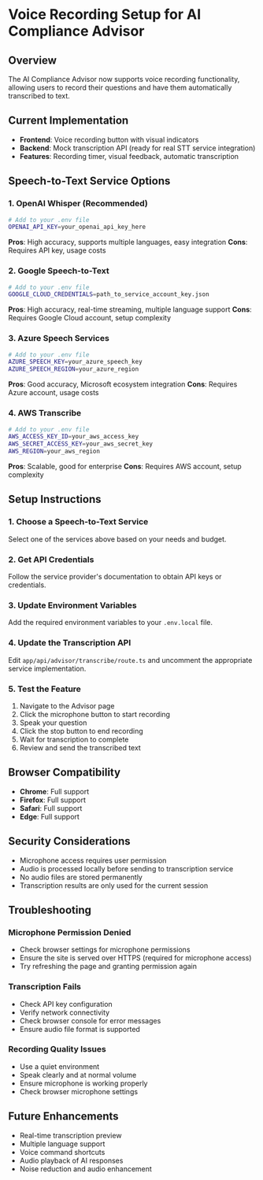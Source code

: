 # Voice Recording Setup for AI Compliance Advisor

## Overview
The AI Compliance Advisor now supports voice recording functionality, allowing users to record their questions and have them automatically transcribed to text.

## Current Implementation
- **Frontend**: Voice recording button with visual indicators
- **Backend**: Mock transcription API (ready for real STT service integration)
- **Features**: Recording timer, visual feedback, automatic transcription

## Speech-to-Text Service Options

### 1. OpenAI Whisper (Recommended)
```bash
# Add to your .env file
OPENAI_API_KEY=your_openai_api_key_here
```

**Pros**: High accuracy, supports multiple languages, easy integration
**Cons**: Requires API key, usage costs

### 2. Google Speech-to-Text
```bash
# Add to your .env file
GOOGLE_CLOUD_CREDENTIALS=path_to_service_account_key.json
```

**Pros**: High accuracy, real-time streaming, multiple language support
**Cons**: Requires Google Cloud account, setup complexity

### 3. Azure Speech Services
```bash
# Add to your .env file
AZURE_SPEECH_KEY=your_azure_speech_key
AZURE_SPEECH_REGION=your_azure_region
```

**Pros**: Good accuracy, Microsoft ecosystem integration
**Cons**: Requires Azure account, usage costs

### 4. AWS Transcribe
```bash
# Add to your .env file
AWS_ACCESS_KEY_ID=your_aws_access_key
AWS_SECRET_ACCESS_KEY=your_aws_secret_key
AWS_REGION=your_aws_region
```

**Pros**: Scalable, good for enterprise
**Cons**: Requires AWS account, setup complexity

## Setup Instructions

### 1. Choose a Speech-to-Text Service
Select one of the services above based on your needs and budget.

### 2. Get API Credentials
Follow the service provider's documentation to obtain API keys or credentials.

### 3. Update Environment Variables
Add the required environment variables to your `.env.local` file.

### 4. Update the Transcription API
Edit `app/api/advisor/transcribe/route.ts` and uncomment the appropriate service implementation.

### 5. Test the Feature
1. Navigate to the Advisor page
2. Click the microphone button to start recording
3. Speak your question
4. Click the stop button to end recording
5. Wait for transcription to complete
6. Review and send the transcribed text

## Browser Compatibility
- **Chrome**: Full support
- **Firefox**: Full support
- **Safari**: Full support
- **Edge**: Full support

## Security Considerations
- Microphone access requires user permission
- Audio is processed locally before sending to transcription service
- No audio files are stored permanently
- Transcription results are only used for the current session

## Troubleshooting

### Microphone Permission Denied
- Check browser settings for microphone permissions
- Ensure the site is served over HTTPS (required for microphone access)
- Try refreshing the page and granting permission again

### Transcription Fails
- Check API key configuration
- Verify network connectivity
- Check browser console for error messages
- Ensure audio file format is supported

### Recording Quality Issues
- Use a quiet environment
- Speak clearly and at normal volume
- Ensure microphone is working properly
- Check browser microphone settings

## Future Enhancements
- Real-time transcription preview
- Multiple language support
- Voice command shortcuts
- Audio playback of AI responses
- Noise reduction and audio enhancement 